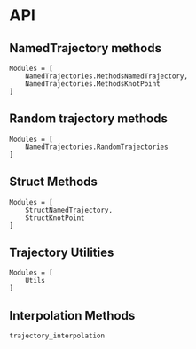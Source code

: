 
# API

## NamedTrajectory methods
```@autodocs
Modules = [
    NamedTrajectories.MethodsNamedTrajectory,
    NamedTrajectories.MethodsKnotPoint
]
```

## Random trajectory methods
```@autodocs
Modules = [
    NamedTrajectories.RandomTrajectories
]
```

## Struct Methods
```@autodocs
Modules = [
    StructNamedTrajectory,
    StructKnotPoint
]
```

## Trajectory Utilities
```@autodocs
Modules = [
    Utils
]
```

## Interpolation Methods
```@docs
trajectory_interpolation
```
